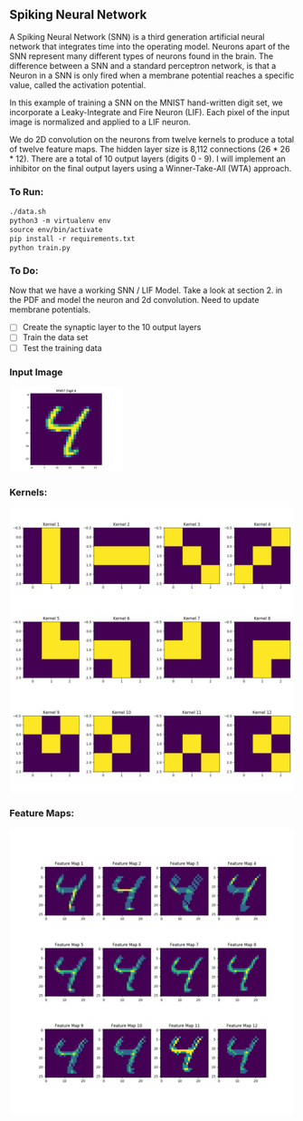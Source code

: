 ## Spiking Neural Network

A Spiking Neural Network (SNN) is a third generation artificial neural network that integrates time into the operating model. Neurons apart of the SNN represent many different types of neurons found in the brain. The difference between a SNN and a standard perceptron network, is that a Neuron in a SNN is only fired when a membrane potential reaches a specific value, called the activation potential.

In this example of training a SNN on the MNIST hand-written digit set, we incorporate a Leaky-Integrate and Fire Neuron (LIF). Each pixel of the input image is normalized and applied to a LIF neuron.

We do 2D convolution on the neurons from twelve kernels to produce a total of twelve feature maps. The hidden layer size is 8,112 connections (26 * 26 * 12). There are a total of 10 output layers (digits 0 - 9). I will implement an inhibitor on the final output layers using a Winner-Take-All (WTA) approach.

### To Run:
```
./data.sh
python3 -m virtualenv env
source env/bin/activate
pip install -r requirements.txt
python train.py
```

### To Do:

Now that we have a working SNN / LIF Model. Take a look at section 2. in the PDF and model the neuron and 2d convolution. Need to update membrane potentials.

- [ ] Create the synaptic layer to the 10 output layers
- [ ] Train the data set
- [ ] Test the training data

### Input Image

<img src="https://github.com/jk-/snn-mnist/blob/master/plots/input_image.png" width="200">

### Kernels:

<img src="https://github.com/jk-/snn-mnist/blob/master/plots/kernels.png">

### Feature Maps:

<img src="https://github.com/jk-/snn-mnist/blob/master/plots/feature_map.png">

